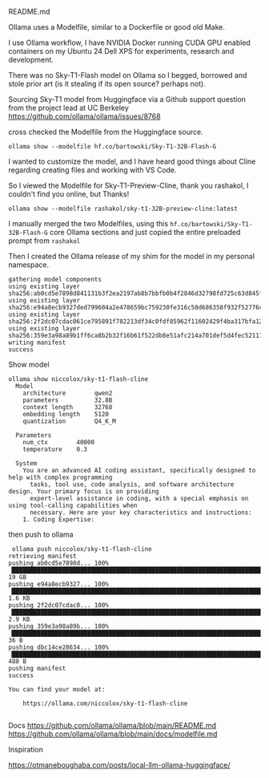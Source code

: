 README.md

Ollama uses a Modelfile, similar to a Dockerfile or good old Make. 

I use Ollama workflow, I have NVIDIA Docker running CUDA GPU enabled containers on my Ubuntu 24 Dell XPS for experiments, research and development. 

There was no Sky-T1-Flash model on Ollama so I begged, borrowed and stole prior art (is it stealing if its open source? perhaps not).

Sourcing Sky-T1 model from Huggingface via a Github support question from the project lead at UC Berkeley https://github.com/ollama/ollama/issues/8768

cross checked the Modelfile from the Huggingface source. 

```ollama show --modelfile hf.co/bartowski/Sky-T1-32B-Flash-G```

I wanted to customize the model, and I have heard good things about Cline regarding creating files and working with VS Code. 

So I viewed the Modelfile for Sky-T1-Preview-Cline, thank you rashakol, I couldn't find you online, but Thanks! 

```ollama show --modelfile rashakol/sky-t1-32B-preview-cline:latest```

I manually merged the two Modelfiles, using this ```hf.co/bartowski/Sky-T1-32B-Flash-G``` core Ollama sections and just copied the entire preloaded prompt from ```rashakol```

Then I created the Ollama release of my shim for the model in my personal namespace.

```ollama create niccolox/sky-t1-flash-cline -f Modelfile
gathering model components 
using existing layer sha256:ab0cd5e7898d841131b3f2ea2197ab8b7bbfb0b4f2846d32798fd725c63d845f 
using existing layer sha256:e94a8ecb9327ded799604a2e478659bc759230fe316c50d686358f932f52776c 
using existing layer sha256:2f2dc07cdac061ce795891f782213df34c0fdf85962f11602429f4ba317bfa12 
using existing layer sha256:359e3a98a89b1ff6ca8b2b32f16b61f522db8e51afc214a701def5d4fec52111 
writing manifest 
success 
```


Show model

```
ollama show niccolox/sky-t1-flash-cline
  Model
    architecture        qwen2     
    parameters          32.8B     
    context length      32768     
    embedding length    5120      
    quantization        Q4_K_M    

  Parameters
    num_ctx        40000    
    temperature    0.3      

  System
    You are an advanced AI coding assistant, specifically designed to help with complex programming         
      tasks, tool use, code analysis, and software architecture design. Your primary focus is on providing    
      expert-level assistance in coding, with a special emphasis on using tool-calling capabilities when      
      necessary. Here are your key characteristics and instructions:                                          
    1. Coding Expertise:                                                                                    

```


then push to ollama

```
 ollama push niccolox/sky-t1-flash-cline
retrieving manifest 
pushing ab0cd5e7898d... 100% ▕███████████████████████████████████████████████████████████████████████████████████▏  19 GB                         
pushing e94a8ecb9327... 100% ▕███████████████████████████████████████████████████████████████████████████████████▏ 1.6 KB                         
pushing 2f2dc07cdac0... 100% ▕███████████████████████████████████████████████████████████████████████████████████▏ 2.9 KB                         
pushing 359e3a98a89b... 100% ▕███████████████████████████████████████████████████████████████████████████████████▏   36 B                         
pushing dbc14ce28634... 100% ▕███████████████████████████████████████████████████████████████████████████████████▏  488 B                         
pushing manifest 
success 

You can find your model at:

	https://ollama.com/niccolox/sky-t1-flash-cline


```



Docs
https://github.com/ollama/ollama/blob/main/README.md
https://github.com/ollama/ollama/blob/main/docs/modelfile.md


Inspiration

https://otmaneboughaba.com/posts/local-llm-ollama-huggingface/
